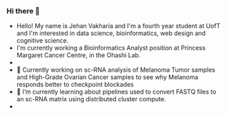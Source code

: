 ### Hi there 👋

<!--
**jehankairasvakharia/jehankairasvakharia** is a ✨ _special_ ✨ repository because its `README.md` (this file) appears on your GitHub profile.

Here are some ideas to get you started:

- Hello! My name is Jehan Vakharia and I'm 
- 🔭 Currently working on sc-RNA analysis of Melanoma Tumor samples and High-Grade Ovarian Cancer samples to see why Melanoma responds better to checkpoint blockades
- 🌱 I’m currently learning about pipelines used to convert FASTQ files to an sc-RNA matrix using distributed cluster compute.
- 🤔 I’m looking for help with ...
- 💬 Ask me about ...
- 📫 How to reach me: ...
- 😄 Pronouns: ...
- ⚡ Fun fact: ...
-->

- Hello! My name is Jehan Vakharia and I'm a fourth year student at UofT and I'm interested in data science, bioinformatics, web design and cognitive science.
- I'm currently working a Bioinformatics Analyst position at Princess Margaret Cancer Centre, in the Ohashi Lab.
- 
- 🔭 Currently working on sc-RNA analysis of Melanoma Tumor samples and High-Grade Ovarian Cancer samples to see why Melanoma responds better to checkpoint blockades
- 🌱 I’m currently learning about pipelines used to convert FASTQ files to an sc-RNA matrix using distributed cluster compute.
- 
